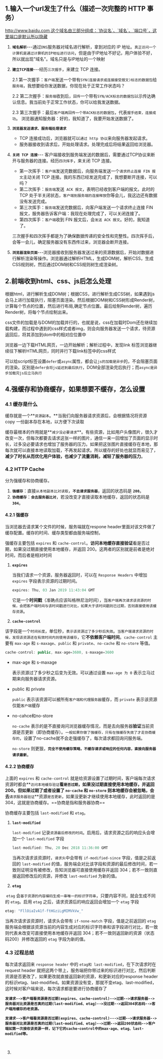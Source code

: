## 1.输入一个url发生了什么（描述一次完整的 HTTP 事务）

http://www.baidu.com,这个域名由三部分组成：`协议名`、`域名`、`端口号`，这里端口是默认所以隐藏

1. **`域名解析`**---通过`DNS`服务器对域名进行解析，拿到对应的 IP 地址。`真正访问一个计算机是通过计算机的IP地址进行访问`，但是由于IP地址不好记，用户体验不好，所以就出现"域名"。域名只是与IP地址的一个映射

2. **`建立TCP连接`**---经历`三次握手`，来建立 TCP 连接。

   2.1 第一次握手：`客户端`发送一个带有`SYN(连接请求或连接接受报文)标志的数据包`给`服务端`，我想要给你发送数据，你现在处于正常工作状态吗？

   2.2 第二次握手：`服务端`收到后，`回传`一个带有`SYN/ACK标志的数据包`以示传达确认信息。我当前处于正常工作状态，你可以给我发送数据。

   2.3 第三次握手：最后`客户端再回传一个带ACK标志的数据包`，代表`握手结束，连接成功`。 浏览器通知服务器：好的，我知道了，我要开始发送数据了。

3. **`浏览器发送请求、服务端处理请求`**

   -    TCP 连接成功后，浏览器就可以`通过 http 协议`来向服务器发起请求。
   -    服务器接收到请求后，开始处理请求。处理完成后将结果返回给浏览器。

4. **`关闭 TCP 连接`**--- 客户端接收到服务端发送的数据后，需要通过TCP协议来断开与服务器的连接。经历`四次挥手`，来关闭 TCP 连接。

   - 第一次挥手：`客户端`发送完数据后，向服务端发送一个`请求终止连接 FIN 报文`主动关闭 TCP 连接。我的东西已经发送完成了，我想要断开连接，可以吗？
   - 第二次挥手：`服务端`发送` ACK 报文`，表明已经收到客户端的报文。此时的 TCP 处于半关闭状态，`客户端到服务端的连接释放`你等会儿，我这边还有数据没有发送完成。
   - 第三次挥手：`服务端`发送完数据后，向客户端发送一个请求终止连接 FIN 报文，服务器告诉客户端：我现在处理完成了，可以关闭连接了。
   - 第四次挥手：`客户端`收到 FIN 报文后，会`发送 ACK 报文`。好的，我知道了。

   三次握手和四次挥手都是为了确保数据传递的安全性和完整性。四次挥手后，会等一会儿，确定服务器没有东西传过来，浏览器会断开连接。

5. **`浏览器渲染页面`**---浏览器接收到服务器发送过来的资源数据后，开始对数据进行解析渲染等操作。浏览器通过解析HTML，生成DOM树，解析CSS，生成CSS规则树，然后通过DOM树和CSS规则树生成渲染树。



## 2.前端收到html、css、js后怎么处理

根据html，进行解析生成DOM树；根据CSS，进行解析生成CSS树，如果遇到js会马上进行加载执行，阻塞页面渲染。然后根据DOM树和CSS树形成Render树，计算每个节点的位置，然后进行布局,确定节点位置。最后绘制Render树，遍历Render树，将每个节点绘制出来。

css文件的加载是与DOM的加载并行的，也就是说，css在加载时Dom还在继续加载构建，而过程中遇到的css样式或者img，则会向服务器发送一个请求，待资源返回后，将其添加到dom中的相对应位置中

浏览器一边下载HTML网页，一边开始解析；解析过程中，发现link 标签浏览器继续往下解析HTML网页，同时并行下载link标签中的css样式

可以给script标签设置`defer`或`async`属性，都会让`js的加载是异步`的，不会阻塞页面的渲染。区别是`defer会将js延迟到最后执行`，DOM全部渲染完后执行；而`async是异步加载完js后立马执行`

## 4.强缓存和协商缓存，如果想要不缓存，怎么设置



### 4.1 缓存是什么

缓存就是一个**`资源副本`。**当我们向服务器请求资源后，会根据情况将资源 copy 一份副本存在本地，以方便下次读取

缓存最根本的作用就是**`减少没必要请求`**。有些资源，比如用户头像图片，很久才改变一次，但每次都要去请求这张一样的图片，通信一来一回增加了页面的显示时长，过多没必要请求也增加了服务器的压力。如果把这张图片直接缓存在本地，那每次就可以直接本地读取加载，不再发起请求。所以缓存的好处也就显而易见了，**减少了时长从而优化用户体验，也减少了流量消耗，减轻了服务器的压力**。



### 4.2 HTTP Cache

分为强缓存和协商缓存。

1. **`强缓存`**：直接`从本地副本比对读取`，**`不去请求服务器`**，返回的状态码是 **`200`**。
2. **`协商缓存`**：**`会去服务器比对`**，若没改变才直接读取本地缓存，返回的状态码是 **`304`**。



#### 4.2.1 强缓存

当浏览器去请求某个文件的时候，服务端就在respone header里面对该文件做了缓存配置。缓存的时间、缓存类型都由服务端控制，

强缓存主要包括 `expires` 和 `cache-control`。**访问本地缓存直接验证**看是否过期，如果没过期直接使用本地缓存，并返回 200。这两者的区别就是前者是绝对时间，而后者是相对时间

1. **`expires`**

   当我们请求一个资源，服务器返回时，可以在 `Response Headers` 中增加 `expires` 字段表示资源的过期时间。

   ``` javascript
   expires: Thu, 03 Jan 2019 11:43:04 GMT
   ```

   它是一个**时间戳**（准确点应该叫格林尼治时间），当`客户端再次请求该资源的时候，会把客户端时间与该时间戳进行对比，如果大于该时间戳则已过期，否则直接使用该缓存资源`。

   

2. **`cache-control`**

该字段是一个`时间长度`，单位秒，`表示该资源过了多少秒后失效`。`当客户端请求资源的时候，发现该资源还在有效时间内则使用该缓存`，它**不依赖客户端时间**。`cache-control` 主要有 `max-age` 和 `s-maxage`、`public` 和 `private`、`no-cache` 和 `no-store` 等值。

``` javascript
cache-control: public, max-age=3600, s-maxage=3600 
```

- max-age 和 s-maxage

  表示资源过了多少秒之后变为无效。可以通过设置 `max-age 为 0` 表示立马过期来向服务器请求资源。

- public 和 private

  `public` 表示该资源可以被所有`客户端和代理服务器`缓存，而 `private` 表示该资源仅能`客户端`缓存

- no-cahce和no-store

  `no-cache` 表示的是不直接询问浏览器缓存情况，而是去向服务器**验证**当前资源是否更新（即协商缓存）。`一般如果你做了强缓存，只有在强缓存失效了才走协商缓存的`，设置了no-cache就不会走强缓存了，每次请求都回询问服务端。

  `no-store` 则更狠，**`完全不使用缓存策略，不缓存请求或响应的任何内容，直接向服务器请求最新`**。



#### 4.2.2 协商缓存

上面的 `expires` 和 `cache-control` 就是给资源设置了过期时间，客户端每次请求资源时都会**`访问本地缓存验证`**看`是否过期`，如果没过期直接使用本地缓存，并返回 200。但如果过期了或者设置了 `no-cache` 和 `no-store` 则本地缓存会被忽略，会去**`请求服务器验证`**资源`是否更新`，如果没更新才继续使用本地缓存，此时返回的是 304，这就是协商缓存。==协商是指和服务器协商==

协商缓存主要包括 `last-modified` 和 `etag`。

1. **`last-modified`**

   `last-modified` 记录`资源最后修改的时间`。启用后，请求资源之后的响应头会增加一个 `last-modified` 字段

   ``` javascript
   last-modified: Thu, 20 Dec 2018 11:36:00 GMT
   ```

   当再次请求该资源时，`请求头`中会带有 `if-modified-since` 字段，值是之前返回的 `last-modified` 的值，服务端会对比该字段和资源的最后修改时间，若一致则证明没有被修改，告知浏览器可直接使用缓存并返回 304；若不一致则直接返回修改后的资源，并修改 `last-modified` 为新的值。

2. **`etag`**

​	 `etag` 会`基于资源的内容编码生成一串唯一的标识字符串`，只要内容不同，就会生成不同的 `etag`。启用 `etag` 之后，请求资源后的响应返回会增加一个 `etag` 字段

``` javascript
etag: "FllOiaIvA1f-ftHGziLgMIMVkVw_"
```

当再次请求该资源时，请求头会带有 `if-none-match` 字段，值是之前返回的 `etag`服务端会根据该资源当前的内容生成对应的标识字符串和该字段进行对比，若一致则代表未改变可直接使用本地缓存并返回 304；若不一致则返回新的资源（状态码200）并修改返回的 `etag` 字段为新的值。



### 4.3 过程总结

每次请求返回来 `response header` 中的 `etag和 last-modified`，在下次请求时在 request header 就把这两个带上，服务端把你带过来的标识进行对比，然后判断资源是否更改了，如果更改就直接返回新的资源，和更新对应的response header的标识etag、last-modified。如果资源没有变，那就不变etag、last-modified，这时候对客户端来说，每次请求都是要进行协商缓存了

**`发请求-->客户端看资源是否过期(expires、cache-control)-->过期-->请求服务器-->服务器对比资源是否真的过期(last-modified、etag)-->没过期-->返回304状态码-->客户端用缓存的老资源。`**

**`发请求-->客户端看资源是否过期(expires、cache-control)--->过期-->请求服务器-->服务器对比资源是否真的过期(last-modified、etag)-->过期-->返回200状态码-->客户端如第一次接收该资源一样，记下它的cache-control中的max-age、etag、last-modified等。`**

​	



3. 
